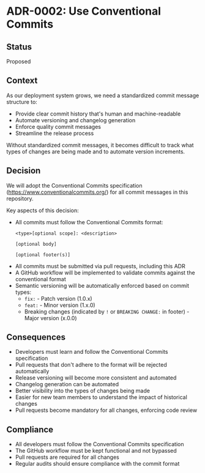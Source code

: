 # ADR-0002: Use Conventional Commits

## Status
Proposed

## Context
As our deployment system grows, we need a standardized commit message structure to:
- Provide clear commit history that's human and machine-readable
- Automate versioning and changelog generation
- Enforce quality commit messages
- Streamline the release process

Without standardized commit messages, it becomes difficult to track what types of changes are being made and to automate version increments.

## Decision
We will adopt the Conventional Commits specification (https://www.conventionalcommits.org/) for all commit messages in this repository.

Key aspects of this decision:
- All commits must follow the Conventional Commits format:
  ```
  <type>[optional scope]: <description>
  
  [optional body]
  
  [optional footer(s)]
  ```
- All commits must be submitted via pull requests, including this ADR
- A GitHub workflow will be implemented to validate commits against the conventional format
- Semantic versioning will be automatically enforced based on commit types:
  - `fix:` - Patch version (1.0.x)
  - `feat:` - Minor version (1.x.0)
  - Breaking changes (indicated by `!` or `BREAKING CHANGE:` in footer) - Major version (x.0.0)

## Consequences
- Developers must learn and follow the Conventional Commits specification
- Pull requests that don't adhere to the format will be rejected automatically
- Release versioning will become more consistent and automated
- Changelog generation can be automated
- Better visibility into the types of changes being made
- Easier for new team members to understand the impact of historical changes
- Pull requests become mandatory for all changes, enforcing code review

## Compliance
- All developers must follow the Conventional Commits specification
- The GitHub workflow must be kept functional and not bypassed
- Pull requests are required for all changes
- Regular audits should ensure compliance with the commit format 